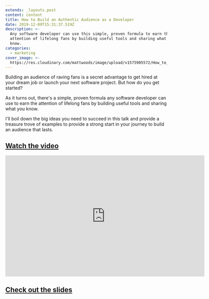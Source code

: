 ```yaml
---
extends: _layouts.post
content: content
title: How to Build an Authentic Audience as a Developer
date: 2019-12-09T15:31:37.519Z
description: >-
  Any software developer can use this simple, proven formula to earn the
  attention of lifelong fans by building useful tools and sharing what you
  know. 
categories:
  - marketing
cover_image: >-
  https://res.cloudinary.com/mattwoods/image/upload/v1575905572/How_to_Build_an_Audience_as_a_Developer_-_Cover_y0jijy.jpg
---
```

Building an audience of raving fans is a secret advantage to get hired at your dream job or launch your next software project. But how do you get started? 

As it turns out, there's a simple, proven formula any software developer can use to earn the attention of lifelong fans by building useful tools and sharing what you know. 

I'll boil down the big ideas you need to succeed in this talk and provide a treasure trove of examples to provide a strong start in your journey to build an audience that lasts.

## [Watch the video](https://www.twitch.tv/videos/518912641?t=00h25m21s)

<iframe src="https://player.twitch.tv/?autoplay=false&t=00h25m21s&video=v518912641" frameborder="0" allowfullscreen="true" scrolling="no" height="378" width="620"></iframe>

## [Check out the slides](https://speakerdeck.com/matopher/how-to-build-an-authentic-audience-as-a-developer)

<script async class="speakerdeck-embed" data-id="faa67d90f2744be9a3950ab9bc4e3434" data-ratio="1.77777777777778" src="//speakerdeck.com/assets/embed.js"></script>
